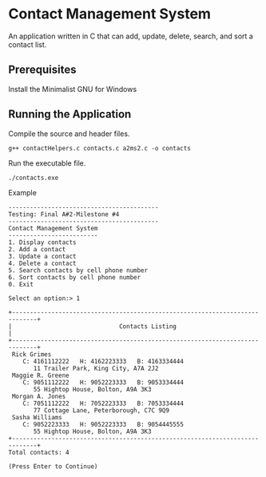 # Contact Management System

An application written in C that can add, update, delete, search, and sort a contact list.

## Prerequisites
Install the Minimalist GNU for Windows

## Running the Application

Compile the source and header files.
```
g++ contactHelpers.c contacts.c a2ms2.c -o contacts
```

Run the executable file.
```
./contacts.exe
```

Example
```
------------------------------------------
Testing: Final A#2-Milestone #4
------------------------------------------
Contact Management System
-------------------------
1. Display contacts
2. Add a contact
3. Update a contact
4. Delete a contact
5. Search contacts by cell phone number
6. Sort contacts by cell phone number
0. Exit

Select an option:> 1

+-----------------------------------------------------------------------------+
|                              Contacts Listing                               |
+-----------------------------------------------------------------------------+
 Rick Grimes
    C: 4161112222   H: 4162223333   B: 4163334444
       11 Trailer Park, King City, A7A 2J2
 Maggie R. Greene
    C: 9051112222   H: 9052223333   B: 9053334444
       55 Hightop House, Bolton, A9A 3K3
 Morgan A. Jones
    C: 7051112222   H: 7052223333   B: 7053334444
       77 Cottage Lane, Peterborough, C7C 9Q9
 Sasha Williams
    C: 9052223333   H: 9052223333   B: 9054445555
       55 Hightop House, Bolton, A9A 3K3
+-----------------------------------------------------------------------------+
Total contacts: 4

(Press Enter to Continue)
```